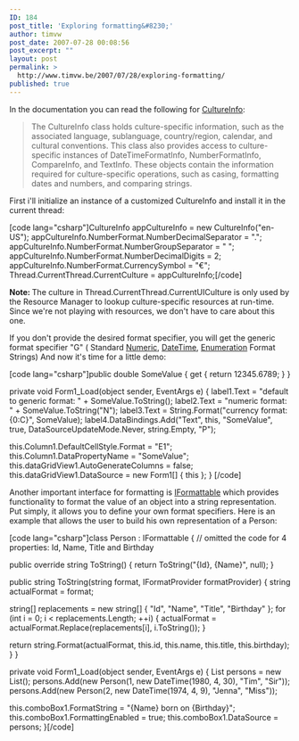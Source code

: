 ```yaml
---
ID: 184
post_title: 'Exploring formatting&#8230;'
author: timvw
post_date: 2007-07-28 00:08:56
post_excerpt: ""
layout: post
permalink: >
  http://www.timvw.be/2007/07/28/exploring-formatting/
published: true
---
```

<p>In the documentation you can read the following for <a href="http://msdn2.microsoft.com/en-us/library/system.globalization.cultureinfo.aspx">CultureInfo</a>:</p>

<blockquote>
<div>
The CultureInfo class holds culture-specific information, such as the associated language, sublanguage, country/region, calendar, and cultural conventions. This class also provides access to culture-specific instances of DateTimeFormatInfo, NumberFormatInfo, CompareInfo, and TextInfo. These objects contain the information required for culture-specific operations, such as casing, formatting dates and numbers, and comparing strings.
</div>
</blockquote>

<p>First i'll initialize an instance of a customized CultureInfo and install it in the current thread:</p>

[code lang="csharp"]CultureInfo appCultureInfo = new CultureInfo("en-US");
appCultureInfo.NumberFormat.NumberDecimalSeparator = ".";
appCultureInfo.NumberFormat.NumberGroupSeparator = " ";
appCultureInfo.NumberFormat.NumberDecimalDigits = 2;
appCultureInfo.NumberFormat.CurrencySymbol = "€";
Thread.CurrentThread.CurrentCulture = appCultureInfo;[/code]

<p><b>Note: </b>The culture in Thread.CurrentThread.CurrentUICulture is only used by the Resource Manager to lookup culture-specific resources at run-time. Since we're not playing with resources, we don't have to care about this one.</p>

<p>If you don't provide the desired format specifier, you will get the generic format specifier "G" ( Standard <a href="http://msdn2.microsoft.com/en-us/library/dwhawy9k(VS.71).aspx">Numeric</a>, <a href="http://msdn2.microsoft.com/en-us/library/az4se3k1(VS.71).aspx">DateTime</a>, <a href="http://msdn2.microsoft.com/en-us/library/c3s1ez6e(VS.71).aspx">Enumeration</a> Format Strings) And now it's time for a little demo:</p>

[code lang="csharp"]public double SomeValue
{
 get { return 12345.6789; }
}

private void Form1_Load(object sender, EventArgs e)
{
 label1.Text = "default to generic format: " + SomeValue.ToString();
 label2.Text = "numeric format: " + SomeValue.ToString("N");
 label3.Text = String.Format("currency format: {0:C}", SomeValue);
 label4.DataBindings.Add("Text", this, "SomeValue", true, DataSourceUpdateMode.Never, string.Empty, "P");

 this.Column1.DefaultCellStyle.Format = "E1";
 this.Column1.DataPropertyName = "SomeValue";
 this.dataGridView1.AutoGenerateColumns = false;
 this.dataGridView1.DataSource = new Form1[] { this };
}
[/code]
<br/>
<img src="http://www.timvw.be/wp-content/images/formatting-01.gif" alt=""/>

<p>Another important interface for formatting is <a href="http://msdn2.microsoft.com/en-us/library/system.IFormattable.aspx">IFormattable</a> which provides functionality to format the value of an object into a string representation. Put simply, it allows you to define your own format specifiers. Here is an example that allows the user to build his own representation of a Person:</p>
[code lang="csharp"]class Person : IFormattable
{
 // omitted the code for 4 properties: Id, Name, Title and Birthday

 public override string ToString()
 {
  return ToString("{Id}, {Name}", null);
 }

 public string ToString(string format, IFormatProvider formatProvider)
 {
  string actualFormat = format;

  string[] replacements = new string[] { "Id", "Name", "Title", "Birthday" };
  for (int i = 0; i < replacements.Length; ++i)
  {
   actualFormat = actualFormat.Replace(replacements[i], i.ToString());
  }

  return string.Format(actualFormat, this.id, this.name, this.title, this.birthday);
 }
}

private void Form1_Load(object sender, EventArgs e)
{
 List<person> persons = new List<person>();
 persons.Add(new Person(1, new DateTime(1980, 4, 30), "Tim", "Sir"));
 persons.Add(new Person(2, new DateTime(1974, 4, 9), "Jenna", "Miss"));

 this.comboBox1.FormatString = "{Name} born on {Birthday}";
 this.comboBox1.FormattingEnabled = true;
 this.comboBox1.DataSource = persons;
}[/code]
<br/>
<img src="http://www.timvw.be/wp-content/images/formatting-02.gif" alt=""/>